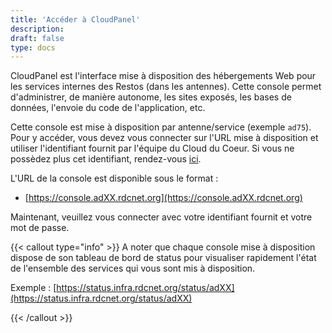 ```yaml
---
title: 'Accéder à CloudPanel'
description:
draft: false
type: docs
---
```


CloudPanel est l'interface mise à disposition des hébergements Web pour les services internes des Restos (dans les antennes). Cette console permet d'administrer, de manière autonome, les sites exposés, les bases de données, l'envoie du code de l'application, etc.

Cette console est mise à disposition par antenne/service (exemple `ad75`). Pour y accéder, vous devez vous connecter sur l'URL mise à disposition et utiliser l'identifiant fournit par l'équipe du Cloud du Coeur. Si vous ne possèdez plus cet identifiant, rendez-vous [ici](/doc/aide/).

L'URL de la console est disponible sous le format :

- [https://console.adXX.rdcnet.org](https://console.adXX.rdcnet.org)

Maintenant, veuillez vous connecter avec votre identifiant fournit et votre mot de passe.

{{< callout type="info" >}}
  A noter que chaque console mise à disposition dispose de son tableau de bord de status pour visualiser rapidement l'état de l'ensemble des services qui vous sont mis à disposition.

  Exemple : [https://status.infra.rdcnet.org/status/adXX](https://status.infra.rdcnet.org/status/adXX)

{{< /callout >}}